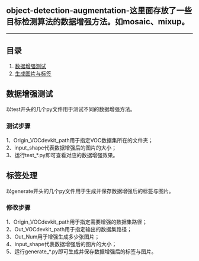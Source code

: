 ## object-detection-augmentation-这里面存放了一些目标检测算法的数据增强方法。如mosaic、mixup。
---

## 目录
1. [数据增强测试](#数据增强测试)
2. [生成图片与标签](#生成图片与标签)

## 数据增强测试
以test开头的几个py文件用于测试不同的数据增强方法。
### 测试步骤
1、Origin_VOCdevkit_path用于指定VOC数据集所在的文件夹；       
2、input_shape代表数据增强后的图片的大小；     
3、运行test_*.py即可查看对应的数据增强效果。     

## 标签处理
以generate开头的几个py文件用于生成并保存数据增强后的标签与图片。
### 修改步骤
1、Origin_VOCdevkit_path用于指定需要增强的数据集路径；     
2、Out_VOCdevkit_path用于指定输出的数据集路径；     
3、Out_Num用于增强生成多少张图片；    
4、input_shape代表数据增强后的图片的大小；       
5、运行generate_*.py即可生成并保存数据增强后的标签与图片。